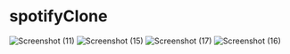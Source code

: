 # spotifyClone
![Screenshot (11)](https://github.com/pushkar-2804/spotifyClone/assets/104600849/e4d4359f-7eb2-4d72-9d55-54fd2b0da865)
![Screenshot (15)](https://github.com/pushkar-2804/spotifyClone/assets/104600849/ccf74bdc-9acd-4f42-b5a1-6b0601f86744)
![Screenshot (17)](https://github.com/pushkar-2804/spotifyClone/assets/104600849/2b26ffb2-1572-4520-8632-944f8d0fd58c)
![Screenshot (16)](https://github.com/pushkar-2804/spotifyClone/assets/104600849/547346a0-2f67-434d-a680-004f95a51b79)
